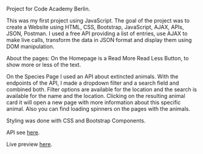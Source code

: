 Project for Code Academy Berlin.

This was my first project using JavaScript.
The goal of the project was to create a Website using HTML, CSS, Bootstrap, JavaScript, AJAX, APIs, JSON, Postman.
I used a free API providing a list of entries, use AJAX to make live calls, transform the data in JSON format and display them using DOM manipulation.

About the pages:
On the Homepage is a Read More Read Less Button, to show more or less of the text.

On the Species Page I used an API about extincted animals. With the endpoints of the API, I made a dropdown filter and a search field and combined both.
Filter options are available for the location and the search is available for the name and the location.
Clicking on the resulting animal card it will open a new page with more information about this specific animal.
Also you can find loading spinners on the pages with the animals.

Styling was done with CSS and Bootstrap Components.

API see [here](https://cheba-apis.vercel.app/?ref=freepublicapis.com).

Live preview [here](https://cheba-apis.vercel.app/?ref=freepublicapis.com).
